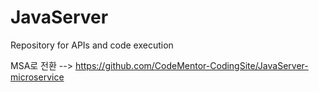 # JavaServer
Repository for APIs and code execution
 
MSA로 전환 --> https://github.com/CodeMentor-CodingSite/JavaServer-microservice
